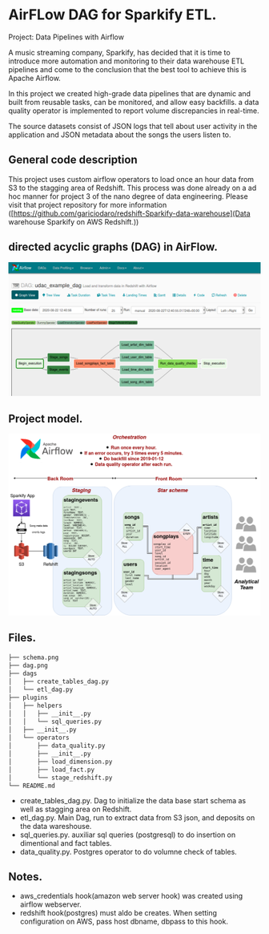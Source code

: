 # AirFLow DAG for Sparkify ETL.
Project: Data Pipelines with Airflow

A music streaming company, Sparkify, has decided that it is time to introduce 
more automation and monitoring to their data warehouse ETL pipelines and come 
to the conclusion that the best tool to achieve this is Apache Airflow.

In this project we created high-grade data pipelines that are dynamic and built 
from reusable tasks, can be monitored, and allow easy backfills. a data quality 
operator is implemented to report volume discrepancies in real-time.

The source datasets consist of JSON logs that tell about user activity in the 
application and JSON metadata about the songs the users listen to.

## General code description
This project uses custom airflow operators to load once an hour data from
S3 to the stagging area of Redshift. This process was done already on a ad hoc manner
for project 3 of the nano degree of data engineering. Please visit that project repository
for more information ([https://github.com/gariciodaro/redshift-Sparkify-data-warehouse](Data warehouse Sparkify on AWS Redshift.))


## directed acyclic graphs (DAG) in AirFlow.
<div>
<img src="./dag.png">
</div>


## Project model.
<div>
<img src="./schema.png">
</div>

## Files.

```
├── schema.png
├── dag.png
├── dags
│   ├── create_tables_dag.py
│   └── etl_dag.py
├── plugins
│   ├── helpers
│   │   ├── __init__.py
│   │   └── sql_queries.py
│   ├── __init__.py
│   └── operators
│       ├── data_quality.py
│       ├── __init__.py
│       ├── load_dimension.py
│       ├── load_fact.py
│       └── stage_redshift.py
└── README.md

```

+ create_tables_dag.py. Dag to initialize the data base start schema as well as stagging area on Redshift.
+ etl_dag.py. Main Dag, run to extract data from S3 json, and deposits on the data wareshouse.
+ sql_queries.py. auxiliar sql queries (postgresql) to do insertion on dimentional and fact tables.
+ data_quality.py. Postgres operator to do volumne check of tables.

## Notes.
+ aws_credentials hook(amazon web server hook) was created using airflow webserver.  
+ redshift hook(postgres) must aldo be creates. When setting configuration on AWS, pass host
dbname, dbpass to this hook.